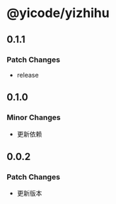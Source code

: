 # @yicode/yizhihu

## 0.1.1

### Patch Changes

-   release

## 0.1.0

### Minor Changes

-   更新依赖

## 0.0.2

### Patch Changes

-   更新版本
